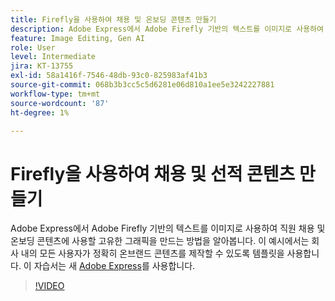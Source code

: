 ```yaml
---
title: Firefly을 사용하여 채용 및 온보딩 콘텐츠 만들기
description: Adobe Express에서 Adobe Firefly 기반의 텍스트를 이미지로 사용하여 직원 채용 및 온보딩 콘텐츠에 사용할 고유한 그래픽을 만드는 방법을 알아봅니다.
feature: Image Editing, Gen AI
role: User
level: Intermediate
jira: KT-13755
exl-id: 58a1416f-7546-48db-93c0-825983af41b3
source-git-commit: 068b3b3cc5c5d6281e06d810a1ee5e3242227881
workflow-type: tm+mt
source-wordcount: '87'
ht-degree: 1%

---
```


# Firefly을 사용하여 채용 및 선적 콘텐츠 만들기

Adobe Express에서 Adobe Firefly 기반의 텍스트를 이미지로 사용하여 직원 채용 및 온보딩 콘텐츠에 사용할 고유한 그래픽을 만드는 방법을 알아봅니다. 이 예시에서는 회사 내의 모든 사용자가 정확히 온브랜드 콘텐츠를 제작할 수 있도록 템플릿을 사용합니다. 이 자습서는 새 [Adobe Express](https://www.adobe.com/express/)를 사용합니다.

>[!VIDEO](https://video.tv.adobe.com/v/3444267?quality=12&learn=on&hidetitle=true&captions=kor)
